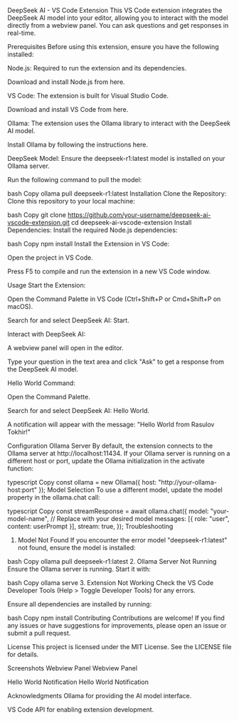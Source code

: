DeepSeek AI - VS Code Extension
This VS Code extension integrates the DeepSeek AI model into your editor, allowing you to interact with the model directly from a webview panel. You can ask questions and get responses in real-time.

Prerequisites
Before using this extension, ensure you have the following installed:

Node.js: Required to run the extension and its dependencies.

Download and install Node.js from here.

VS Code: The extension is built for Visual Studio Code.

Download and install VS Code from here.

Ollama: The extension uses the Ollama library to interact with the DeepSeek AI model.

Install Ollama by following the instructions here.

DeepSeek Model: Ensure the deepseek-r1:latest model is installed on your Ollama server.

Run the following command to pull the model:

bash
Copy
ollama pull deepseek-r1:latest
Installation
Clone the Repository:
Clone this repository to your local machine:

bash
Copy
git clone https://github.com/your-username/deepseek-ai-vscode-extension.git
cd deepseek-ai-vscode-extension
Install Dependencies:
Install the required Node.js dependencies:

bash
Copy
npm install
Install the Extension in VS Code:

Open the project in VS Code.

Press F5 to compile and run the extension in a new VS Code window.

Usage
Start the Extension:

Open the Command Palette in VS Code (Ctrl+Shift+P or Cmd+Shift+P on macOS).

Search for and select DeepSeek AI: Start.

Interact with DeepSeek AI:

A webview panel will open in the editor.

Type your question in the text area and click "Ask" to get a response from the DeepSeek AI model.

Hello World Command:

Open the Command Palette.

Search for and select DeepSeek AI: Hello World.

A notification will appear with the message: "Hello World from Rasulov Tokhir!"

Configuration
Ollama Server
By default, the extension connects to the Ollama server at http://localhost:11434. If your Ollama server is running on a different host or port, update the Ollama initialization in the activate function:

typescript
Copy
const ollama = new Ollama({ host: "http://your-ollama-host:port" });
Model Selection
To use a different model, update the model property in the ollama.chat call:

typescript
Copy
const streamResponse = await ollama.chat({
  model: "your-model-name", // Replace with your desired model
  messages: [{ role: "user", content: userPrompt }],
  stream: true,
});
Troubleshooting
1. Model Not Found
If you encounter the error model "deepseek-r1:latest" not found, ensure the model is installed:

bash
Copy
ollama pull deepseek-r1:latest
2. Ollama Server Not Running
Ensure the Ollama server is running. Start it with:

bash
Copy
ollama serve
3. Extension Not Working
Check the VS Code Developer Tools (Help > Toggle Developer Tools) for any errors.

Ensure all dependencies are installed by running:

bash
Copy
npm install
Contributing
Contributions are welcome! If you find any issues or have suggestions for improvements, please open an issue or submit a pull request.

License
This project is licensed under the MIT License. See the LICENSE file for details.

Screenshots
Webview Panel
Webview Panel

Hello World Notification
Hello World Notification

Acknowledgments
Ollama for providing the AI model interface.

VS Code API for enabling extension development.

